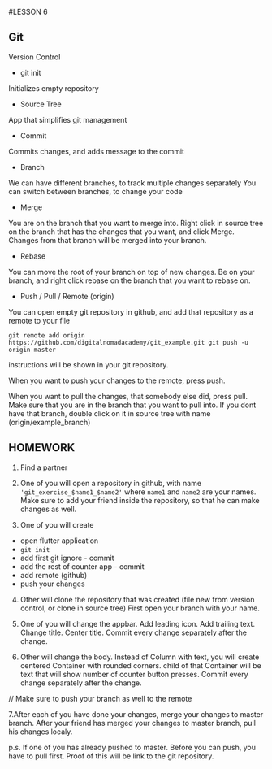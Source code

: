 #LESSON 6

## Git

Version Control

* git init

Initializes empty repository


* Source Tree

App that simplifies git management

* Commit

Commits changes, and adds message to the commit

* Branch

We can have different branches, to track multiple changes separately
You can switch between branches, to change your code

* Merge

You are on the branch that you want to merge into.
 Right click in source tree on the branch that has the changes that you
 want, and click Merge.
Changes from that branch will be merged into your branch.

* Rebase

You can move the root of your branch on top of new changes.
Be on your branch, and right click rebase on the branch that
you want to rebase on.

* Push / Pull / Remote (origin)

You can open empty git repository in github, and add that repository as a remote to your file

`git remote add origin https://github.com/digitalnomadacademy/git_example.git
 git push -u origin master
`

instructions will be shown in your git repository.

When you want to push your changes to the remote, press push.

When you want to pull the changes, that somebody else did, press pull. Make sure that
you are in the branch that you want to pull into. If you dont have that branch, double click on it
in source tree with name (origin/example_branch)


## HOMEWORK

1. Find a partner

2. One of you will open a repository in github, with name `'git_exercise_$name1_$name2'`
where `name1` and `name2` are your names.
Make sure to add your friend inside the repository, so that he can make changes as well.

3. One of you will create
* open flutter application
* `git init`
* add first git ignore - commit
* add the rest of counter app - commit
* add remote (github)
* push your changes

4. Other will clone the repository that was created (file new from version control, or clone in source tree)
First open your branch with your name.

5. One of you will change the appbar.
Add leading icon.
Add trailing text.
Change title.
 Center title.
Commit every change separately after the change.

6. Other will change the body.
Instead of Column with text, you will create centered Container with rounded corners.
child of that Container will be text that will show number of counter button presses.
Commit every change separately after the change.

// Make sure to push your branch as well to the remote


7.After each of you have done your changes, merge your changes to master branch.
After your friend has merged your changes to master branch, pull his changes localy.

p.s. If one of you has already pushed to master.
Before you can push, you have to pull first.
Proof of this will be link to the git repository.

